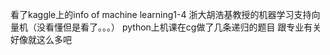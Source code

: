 看了kaggle上的info of machine learning1-4
浙大胡浩基教授的机器学习支持向量机（没看懂但是看了。。。）
python上机课在cg做了几条递归的题目
跟专业有关好像就这么多吧